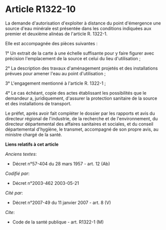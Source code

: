 # Article R1322-10

La demande d'autorisation d'exploiter à distance du point d'émergence une source d'eau minérale est présentée dans les
conditions indiquées aux premier et deuxième alinéas de l'article R. 1322-1.

Elle est accompagnée des pièces suivantes :

1° Un extrait de la carte à une échelle suffisante pour y faire figurer avec précision l'emplacement de la source et celui du
lieu d'utilisation ;

2° La description des travaux d'aménagement projetés et des installations prévues pour amener l'eau au point d'utilisation ;

3° L'engagement mentionné à l'article R. 1322-1 ;

4° Le cas échéant, copie des actes établissant les possibilités que le demandeur a, juridiquement, d'assurer la protection
sanitaire de la source et des installations de transport.

Le préfet, après avoir fait compléter le dossier par les rapports et avis du directeur régional de l'industrie, de la
recherche et de l'environnement, du directeur départemental des affaires sanitaires et sociales, et du conseil départemental
d'hygiène, le transmet, accompagné de son propre avis, au ministre chargé de la santé.

**Liens relatifs à cet article**

_Anciens textes_:

  - Décret n°57-404 du 28 mars 1957 - art. 12 (Ab)

_Codifié par_:

  - Décret n°2003-462 2003-05-21

_Cité par_:

  - Décret n°2007-49 du 11 janvier 2007 - art. 8 (V)

_Cite_:

  - Code de la santé publique - art. R1322-1 (M)
